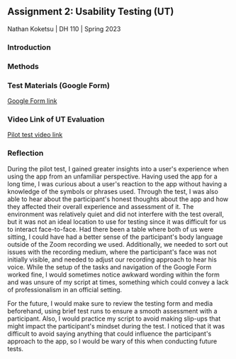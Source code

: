 ## Assignment 2: Usability Testing (UT)

Nathan Koketsu | DH 110 | Spring 2023

### Introduction


### Methods


### Test Materials (Google Form)
[Google Form link](https://docs.google.com/forms/d/1zK4t8rj7DQTRwoVmqo7MJ2sReqKF24T6QvyywYFFAw4/edit)

### Video Link of UT Evaluation
[Pilot test video link](https://drive.google.com/file/d/1or1fW-3YcgE9IHexGkZsf2r-BoXcuj9f/view?usp=sharing)

### Reflection
During the pilot test, I gained greater insights into a user's experience when using the app from an unfamiliar perspective. Having used the app for a long time, I was curious about a user's reaction to the app without having a knowledge of the symbols or phrases used. Through the test, I was also able to hear about the participant's honest thoughts about the app and how they affected their overall experience and assessment of it. The environment was relatively quiet and did not interfere with the test overall, but it was not an ideal location to use for testing since it was difficult for us to interact face-to-face. Had there been a table where both of us were sitting, I could have had a better sense of the participant's body language outside of the Zoom recording we used. Additionally, we needed to sort out issues with the recording medium, where the participant's face was not initially visible, and needed to adjust our recording approach to hear his voice. While the setup of the tasks and navigation of the Google Form worked fine, I would sometimes notice awkward wording within the form and was unsure of my script at times, something which could convey a lack of professionalism in an official setting. 

For the future, I would make sure to review the testing form and media beforehand, using brief test runs to ensure a smooth assessment with a participant. Also, I would practice my script to avoid making slip-ups that might impact the participant's mindset during the test. I noticed that it was difficult to avoid saying anything that could influence the participant's approach to the app, so I would be wary of this when conducting future tests.
